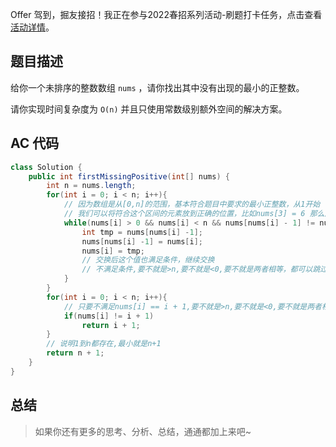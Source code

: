Offer 驾到，掘友接招！我正在参与2022春招系列活动-刷题打卡任务，点击查看[活动详情](https://juejin.cn/post/7069661622012215309/ "https://juejin.cn/post/7069661622012215309/")。

## 题目描述

给你一个未排序的整数数组 `nums` ，请你找出其中没有出现的最小的正整数。

请你实现时间复杂度为 `O(n)` 并且只使用常数级别额外空间的解决方案。

## AC 代码

```java
class Solution {
    public int firstMissingPositive(int[] nums) {
        int n = nums.length;
        for(int i = 0; i < n; i++){
            // 因为数组是从[0,n]的范围，基本符合题目中要求的最小正整数，从1开始
            // 我们可以将符合这个区间的元素放到正确的位置，比如nums[3] = 6 那么应该和nums[5]进行交换
            while(nums[i] > 0 && nums[i] < n && nums[nums[i] - 1] != nums[i]){
                int tmp = nums[nums[i] -1];
                nums[nums[i] -1] = nums[i];
                nums[i] = tmp;
                // 交换后这个值也满足条件，继续交换
                // 不满足条件,要不就是>n,要不就是<0,要不就是两者相等，都可以跳过
            }
        }
        for(int i = 0; i < n; i++){
            // 只要不满足nums[i] == i + 1,要不就是>n,要不就是<0,要不就是两者相等,直接返回结果
            if(nums[i] != i + 1)
                return i + 1;
        }
        // 说明1到n都存在,最小就是n+1
        return n + 1;
    }
}
```

## 总结

> 如果你还有更多的思考、分析、总结，通通都加上来吧~